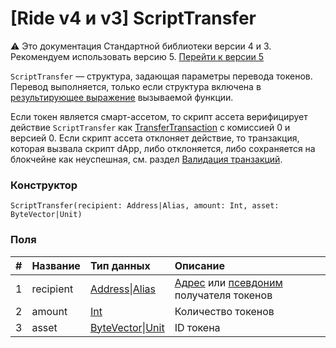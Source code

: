 # [Ride v4 и v3] ScriptTransfer

:warning: Это документация Стандартной библиотеки версии 4 и 3. Рекомендуем использовать версию 5. [Перейти к&nbsp;версии&nbsp;5](/ru/ride/structures/script-actions/script-transfer)

`ScriptTransfer` — cтруктура, задающая параметры перевода токенов. Перевод выполняется, только если структура включена в [результирующее выражение](/ru/ride/v4/functions/callable-function#резуnьтат-выпоnнения-вызываемой-функции-2) вызываемой функции.

Если токен является смарт-ассетом, то скрипт ассета верифицирует действие `ScriptTransfer` как [TransferTransaction](/ru/ride/v4/structures/transaction-structures/transfer-transaction) с комиссией 0 и версией 0. Если скрипт ассета отклоняет действие, то транзакция, которая вызвала скрипт dApp, либо отклоняется, либо сохраняется на блокчейне как неуспешная, см. раздел [Валидация транзакций](/ru/blockchain/transaction/transaction-validation).

### Конструктор

``` ride
ScriptTransfer(recipient: Address|Alias, amount: Int, asset: ByteVector|Unit)
```

### Поля

|   #   | Название | Тип данных | Описание |
| :--- | :--- | :--- | :--- |
| 1 | recipient | [Address](/ru/ride/v4/structures/common-structures/address)&#124;[Alias](/ru/ride/v4/structures/common-structures/alias) | [Адрес](/ru/blockchain/account/address) или [псевдоним](/ru/blockchain/account/alias) получателя токенов |
| 2 | amount | [Int](/ru/ride/v4/data-types/int) | Количество токенов |
| 3 | asset | [ByteVector](/ru/ride/v4/data-types/byte-vector)&#124;[Unit](/ru/ride/v4/data-types/unit) | ID токена |
